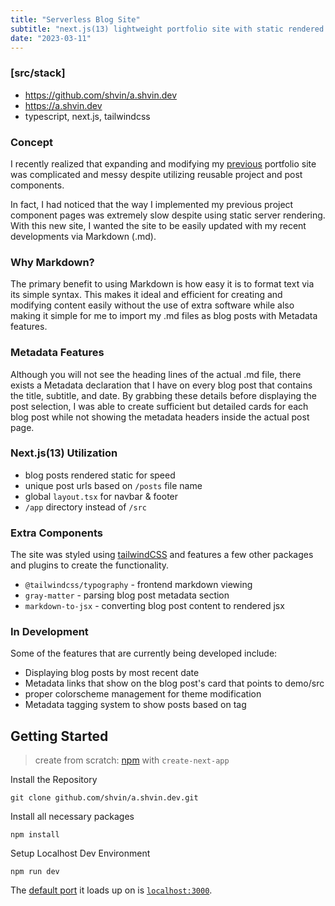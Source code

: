 ```yaml
---
title: "Serverless Blog Site"
subtitle: "next.js(13) lightweight portfolio site with static rendered .md blog pages"
date: "2023-03-11"
---
```


### [src/stack]
- https://github.com/shvin/a.shvin.dev
- https://a.shvin.dev
- typescript, next.js, tailwindcss

### Concept
I recently realized that expanding and modifying my [previous](https://ashvincodes-shvin.vercel.app/) portfolio site was complicated and messy despite utilizing reusable project and post components. 

In fact, I had noticed that the way I implemented my previous project component pages was extremely slow despite using static server rendering. With this new site, I wanted the site to be easily updated with my recent developments via Markdown (.md).

### Why Markdown?
The primary benefit to using Markdown is how easy it is to format text via its simple syntax. This makes it ideal and efficient for creating and modifying content easily without the use of extra software while also making it simple for me to import my .md files as blog posts with Metadata features.

### Metadata Features
Although you will not see the heading lines of the actual .md file, there exists a Metadata declaration that I have on every blog post that contains the title, subtitle, and date. By grabbing these details before displaying the post selection, I was able to create sufficient but detailed cards for each blog post while not showing the metadata headers inside the actual post page.

### Next.js(13) Utilization
- blog posts rendered static for speed
- unique post urls based on `/posts` file name
- global `layout.tsx` for navbar & footer
- `/app` directory instead of `/src`

### Extra Components
The site was styled using [tailwindCSS](https://tailwindcss.com/) and features a few other packages and plugins to create the functionality.

- `@tailwindcss/typography` - frontend markdown viewing
- `gray-matter` - parsing blog post metadata section
- `markdown-to-jsx` - converting blog post content to rendered jsx

### In Development
Some of the features that are currently being developed include:
- Displaying blog posts by most recent date
- Metadata links that show on the blog post's card that points to demo/src
- proper colorscheme management for theme modification
- Metadata tagging system to show posts based on tag

## Getting Started
> create from scratch: [npm](https://nodejs.org/en/download/) with `create-next-app`

Install the Repository
```
git clone github.com/shvin/a.shvin.dev.git
```

Install all necessary packages
```
npm install
```

Setup Localhost Dev Environment
```
npm run dev
```
The [default port](localhost:3000) it loads up on is [`localhost:3000`](https://github.com/liOscar58/acs-app.git).
